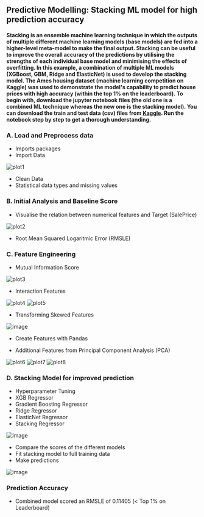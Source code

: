 ## Predictive Modelling: Stacking ML model for high prediction accuracy
#### Stacking is an ensemble machine learning technique in which the outputs of multiple different machine learning models (base models) are fed into a higher-level meta-model to make the final output. Stacking can be useful to improve the overall accuracy of the predictions by utilising the strengths of each individual base model and minimising the effects of overfitting. In this example, a combination of multiple ML models (XGBoost, GBM, Ridge and ElasticNet) is used to develop the stacking model. The Ames housing dataset (machine learning competition on Kaggle) was used to demonstrate the model's capability to predict house prices with high accuracy (within the top 1% on the leaderboard). To begin with, download the jupyter notebook files (the old one is a combined ML technique whereas the new one is the stacking model). You can download the train and test data (csv) files from [Kaggle](https://www.kaggle.com/competitions/house-prices-advanced-regression-techniques). Run the notebook step by step to get a thorough understanding. 

### A. Load and Preprocess data
* Imports packages
* Import Data

![plot1](https://user-images.githubusercontent.com/29087240/186298908-e4e74bc9-026e-4b2b-ac0d-ffc87883df2b.png)

* Clean Data
* Statistical data types and missing values
### B. Initial Analysis and Baseline Score
* Visualise the relation between numerical features and Target (SalePrice)

![plot2](https://user-images.githubusercontent.com/29087240/186298661-f23a6ceb-c686-47a3-bb15-5bd516382109.png)

* Root Mean Squared Logaritmic Error (RMSLE)
### C. Feature Engineering
* Mutual Information Score

![plot3](https://user-images.githubusercontent.com/29087240/186299083-5bfe246e-2e1d-45fc-98b1-6e4078671b50.png)

* Interaction Features

![plot4](https://user-images.githubusercontent.com/29087240/186299108-79b82b93-d430-4eee-a8d4-4dcb268022dd.png)
![plot5](https://user-images.githubusercontent.com/29087240/186299128-ae1bc5c3-90c9-4ec7-ac81-a135abdaa810.png)

* Transforming Skewed Features

![image](https://github.com/muntasirhsn/Combined-ML-Models-for-House-Prices-Prediction/assets/29087240/34ee38f5-a8a5-4916-925f-72ca10b3e78b)


* Create Features with Pandas

* Additional Features from Principal Component Analysis (PCA)

![plot6](https://user-images.githubusercontent.com/29087240/186299153-a48d45ed-d919-49b3-9bf7-28e4cdc626c4.png)
![plot7](https://user-images.githubusercontent.com/29087240/186299173-d5134e9b-5149-447f-8d7b-763b87cde13d.png)
![plot8](https://user-images.githubusercontent.com/29087240/186299188-3c760c0c-b413-46ce-ba5c-c91902d99f4a.png)

### D. Stacking Model for improved prediction
* Hyperparameter Tuning
* XGB Regressor
* Gradient Boosting Regressor
* Ridge Regressor
* ElasticNet Regressor
* Stacking Regressor

![image](https://github.com/muntasirhsn/Stacking-ML-Model-for-House-Prices-Prediction/assets/29087240/5739c5aa-f92e-4ee8-baec-c20b473caafc)
  
* Compare the scores of the different models
* Fit stacking model to full training data
* Make predictions

![image](https://github.com/muntasirhsn/Stacking-ML-Model-for-House-Prices-Prediction/assets/29087240/5739c5aa-f92e-4ee8-baec-c20b473caafc)

### Prediction Accuracy
* Combined model scored an RMSLE of 0.11405 (< Top 1% on Leaderboard)
